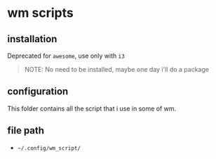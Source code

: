 # wm scripts

## installation

Deprecated for `awesome`, use only with `i3`

> NOTE: No need to be installed, maybe one day i'll do a package

## configuration

This folder contains all the script that i use in some of wm.

## file path

- `~/.config/wm_script/`
